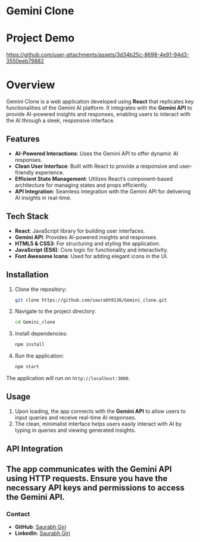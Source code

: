 # Gemini Clone

# Project Demo
https://github.com/user-attachments/assets/3d34b25c-8698-4e91-94d3-3550eeb79882

# Overview
Gemini Clone is a web application developed using **React** that replicates key functionalities of the Gemini AI platform. It integrates with the **Gemini API** to provide AI-powered insights and responses, enabling users to interact with the AI through a sleek, responsive interface.

## Features

- **AI-Powered Interactions**: Uses the Gemini API to offer dynamic AI responses.
- **Clean User Interface**: Built with React to provide a responsive and user-friendly experience.
- **Efficient State Management**: Utilizes React’s component-based architecture for managing states and props efficiently.
- **API Integration**: Seamless integration with the Gemini API for delivering AI insights in real-time.

## Tech Stack

- **React**: JavaScript library for building user interfaces.
- **Gemini API**: Provides AI-powered insights and responses.
- **HTML5 & CSS3**: For structuring and styling the application.
- **JavaScript (ES6)**: Core logic for functionality and interactivity.
- **Font Awesome Icons**: Used for adding elegant icons in the UI.

## Installation

1. Clone the repository:
    ```bash
    git clone https://github.com/saurabh9136/Gemini_clone.git
    ```

2. Navigate to the project directory:
    ```bash
    cd Gemini_clone
    ```

3. Install dependencies:
    ```bash
    npm install
    ```

4. Run the application:
    ```bash
    npm start
    ```

The application will run on `http://localhost:3000`.

## Usage

1. Upon loading, the app connects with the **Gemini API** to allow users to input queries and receive real-time AI responses.
2. The clean, minimalist interface helps users easily interact with AI by typing in queries and viewing generated insights.

## API Integration

The app communicates with the **Gemini API** using HTTP requests. Ensure you have the necessary API keys and permissions to access the Gemini API.
---

### Contact

- **GitHub**: [Saurabh Giri](https://github.com/saurabh9136)
- **LinkedIn**: [Saurabh Giri](https://www.linkedin.com/in/saurabh-giri/)

